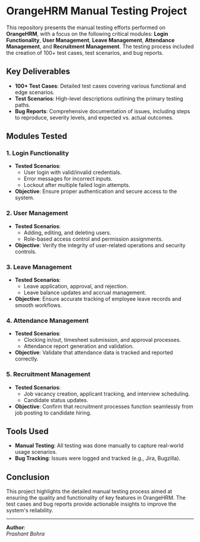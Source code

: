 # OrangeHRM Manual Testing Project

This repository presents the manual testing efforts performed on **OrangeHRM**, with a focus on the following critical modules: **Login Functionality**, **User Management**, **Leave Management**, **Attendance Management**, and **Recruitment Management**. The testing process included the creation of 100+ test cases, test scenarios, and bug reports.

## Key Deliverables

- **100+ Test Cases**: Detailed test cases covering various functional and edge scenarios.
- **Test Scenarios**: High-level descriptions outlining the primary testing paths.
- **Bug Reports**: Comprehensive documentation of issues, including steps to reproduce, severity levels, and expected vs. actual outcomes.

## Modules Tested

### 1. Login Functionality
- **Tested Scenarios**: 
  - User login with valid/invalid credentials.
  - Error messages for incorrect inputs.
  - Lockout after multiple failed login attempts.
- **Objective**: Ensure proper authentication and secure access to the system.

### 2. User Management
- **Tested Scenarios**: 
  - Adding, editing, and deleting users.
  - Role-based access control and permission assignments.
- **Objective**: Verify the integrity of user-related operations and security controls.

### 3. Leave Management
- **Tested Scenarios**: 
  - Leave application, approval, and rejection.
  - Leave balance updates and accrual management.
- **Objective**: Ensure accurate tracking of employee leave records and smooth workflows.

### 4. Attendance Management
- **Tested Scenarios**: 
  - Clocking in/out, timesheet submission, and approval processes.
  - Attendance report generation and validation.
- **Objective**: Validate that attendance data is tracked and reported correctly.

### 5. Recruitment Management
- **Tested Scenarios**: 
  - Job vacancy creation, applicant tracking, and interview scheduling.
  - Candidate status updates.
- **Objective**: Confirm that recruitment processes function seamlessly from job posting to candidate hiring.

## Tools Used

- **Manual Testing**: All testing was done manually to capture real-world usage scenarios.
- **Bug Tracking**: Issues were logged and tracked (e.g., Jira, Bugzilla).

## Conclusion

This project highlights the detailed manual testing process aimed at ensuring the quality and functionality of key features in OrangeHRM. The test cases and bug reports provide actionable insights to improve the system's reliability.

---

**Author**:  
*Prashant Bohra*  
